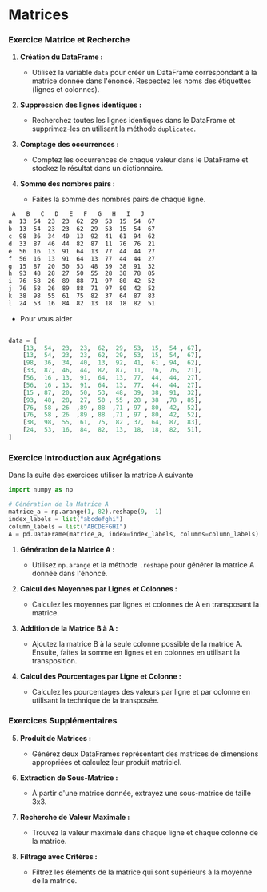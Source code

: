 # Matrices 

### Exercice Matrice et Recherche

1. **Création du DataFrame :**
    - Utilisez la variable `data` pour créer un DataFrame correspondant à la matrice donnée dans l'énoncé. Respectez les noms des étiquettes (lignes et colonnes).

2. **Suppression des lignes identiques :**
    - Recherchez toutes les lignes identiques dans le DataFrame et supprimez-les en utilisant la méthode `duplicated`.

3. **Comptage des occurrences :**
    - Comptez les occurrences de chaque valeur dans le DataFrame et stockez le résultat dans un dictionnaire.

4. **Somme des nombres pairs :**
    - Faites la somme des nombres pairs de chaque ligne.

```txt
 A   B   C   D   E   F   G   H   I   J
a  13  54  23  23  62  29  53  15  54  67
b  13  54  23  23  62  29  53  15  54  67
c  98  36  34  40  13  92  41  61  94  62
d  33  87  46  44  82  87  11  76  76  21
e  56  16  13  91  64  13  77  44  44  27
f  56  16  13  91  64  13  77  44  44  27
g  15  87  20  50  53  48  39  38  91  32
h  93  48  28  27  50  55  28  38  78  85
i  76  58  26  89  88  71  97  80  42  52
j  76  58  26  89  88  71  97  80  42  52
k  38  98  55  61  75  82  37  64  87  83
l  24  53  16  84  82  13  18  18  82  51
```

- Pour vous aider

```python
 
data = [ 
    [13,  54,  23,  23,  62,  29,  53,  15,  54 , 67],
    [13,  54,  23,  23,  62,  29,  53,  15,  54,  67],
    [98,  36,  34,  40,  13,  92,  41,  61 , 94,  62],
    [33,  87,  46,  44,  82,  87,  11,  76,  76,  21],
    [56,  16 , 13,  91,  64,  13,  77,  44,  44,  27],
    [56,  16 , 13,  91,  64,  13,  77,  44,  44,  27],
    [15 , 87,  20,  50,  53,  48,  39,  38,  91,  32],
    [93,  48,  28,  27,  50 , 55 , 28 , 38  ,78 , 85],
    [76,  58 , 26  ,89 , 88  ,71 , 97 , 80,  42,  52],
    [76,  58 , 26  ,89 , 88  ,71 , 97 , 80,  42,  52],
    [38,  98,  55,  61,  75,  82 , 37,  64,  87,  83],
    [24,  53,  16,  84,  82,  13,  18,  18,  82,  51],
]
```

### Exercice Introduction aux Agrégations

Dans la suite des exercices utiliser la matrice A suivante 

```python
import numpy as np

# Génération de la Matrice A
matrice_a = np.arange(1, 82).reshape(9, -1)
index_labels = list("abcdefghi")
column_labels = list("ABCDEFGHI")
A = pd.DataFrame(matrice_a, index=index_labels, columns=column_labels)
```

1. **Génération de la Matrice A :**
    - Utilisez `np.arange` et la méthode `.reshape` pour générer la matrice A donnée dans l'énoncé.

2. **Calcul des Moyennes par Lignes et Colonnes :**
    - Calculez les moyennes par lignes et colonnes de A en transposant la matrice.

3. **Addition de la Matrice B à A :**
    - Ajoutez la matrice B à la seule colonne possible de la matrice A. Ensuite, faites la somme en lignes et en colonnes en utilisant la transposition.

4. **Calcul des Pourcentages par Ligne et Colonne :**
    - Calculez les pourcentages des valeurs par ligne et par colonne en utilisant la technique de la transposée.

### Exercices Supplémentaires

5. **Produit de Matrices :**
    - Générez deux DataFrames représentant des matrices de dimensions appropriées et calculez leur produit matriciel.

6. **Extraction de Sous-Matrice :**
    - À partir d'une matrice donnée, extrayez une sous-matrice de taille 3x3.

7. **Recherche de Valeur Maximale :**
    - Trouvez la valeur maximale dans chaque ligne et chaque colonne de la matrice.

8. **Filtrage avec Critères :**
    - Filtrez les éléments de la matrice qui sont supérieurs à la moyenne de la matrice.
